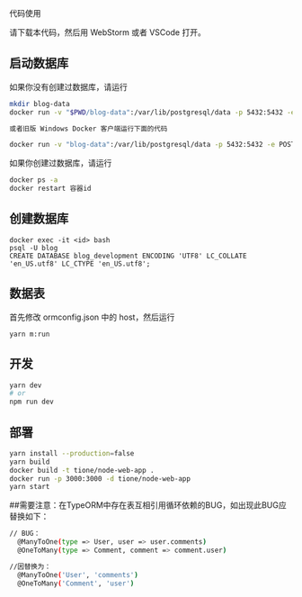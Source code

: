  代码使用

请下载本代码，然后用 WebStorm 或者 VSCode 打开。

## 启动数据库

如果你没有创建过数据库，请运行
```bash
mkdir blog-data
docker run -v "$PWD/blog-data":/var/lib/postgresql/data -p 5432:5432 -e POSTGRES_USER=blog -e POSTGRES_HOST_AUTH_METHOD=trust -d postgres:12.2

或者旧版 Windows Docker 客户端运行下面的代码

docker run -v "blog-data":/var/lib/postgresql/data -p 5432:5432 -e POSTGRES_USER=blog -e POSTGRES_HOST_AUTH_METHOD=trust -d postgres:12.2
```

如果你创建过数据库，请运行

```bash
docker ps -a
docker restart 容器id
```

## 创建数据库

```
docker exec -it <id> bash
psql -U blog
CREATE DATABASE blog_development ENCODING 'UTF8' LC_COLLATE 'en_US.utf8' LC_CTYPE 'en_US.utf8';
```

## 数据表

首先修改 ormconfig.json 中的 host，然后运行

```
yarn m:run
```

## 开发

```bash
yarn dev
# or
npm run dev
```

## 部署

```bash
yarn install --production=false
yarn build
docker build -t tione/node-web-app .
docker run -p 3000:3000 -d tione/node-web-app
yarn start
```

##需要注意：在TypeORM中存在表互相引用循环依赖的BUG，如出现此BUG应替换如下：
```bash
// BUG：
  @ManyToOne(type => User, user => user.comments)
  @OneToMany(type => Comment, comment => comment.user)

//因替换为：
  @ManyToOne('User', 'comments')
  @OneToMany('Comment', 'user')

```

